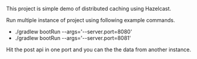 This project is simple demo of distributed caching using Hazelcast.

Run multiple instance of project using following example commands.
  - ./gradlew bootRun --args='--server.port=8080'
  - ./gradlew bootRun --args='--server.port=8081'


Hit the post api in one port and you can the the data from another instance.
